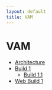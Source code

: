 ```yaml
---
layout: default
title: VAM 
---
```


# VAM

  * [Architecture](vamArchitecture)
  * [Build 1](build1/)
    * [Build 1.1](build1_1/)
  * [Web Build 1](buildWeb1/)
